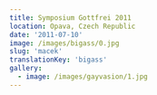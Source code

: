 ```yaml
---
title: Symposium Gottfrei 2011
location: Opava, Czech Republic
date: '2011-07-10'
image: /images/bigass/0.jpg
slug: 'macek'
translationKey: 'bigass'
gallery:
  - image: /images/gayvasion/1.jpg
---
```

